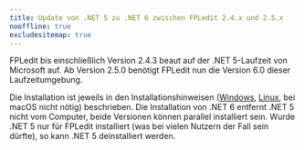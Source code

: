 ```yaml
---
title: Update von .NET 5 zu .NET 6 zwischen FPLedit 2.4.x und 2.5.x
nooffline: true
excludesitemap: true
---
```


FPLedit bis einschließlich Version 2.4.3 beaut auf der .NET 5-Laufzeit von Microsoft auf. Ab Version 2.5.0 benötigt FPLedit nun die Version 6.0 dieser Laufzeitumgebung.

Die Installation ist jeweils in den Installationshinweisen ([Windows](../install-windows/), [Linux](../install-linux/), bei macOS nicht nötig) beschrieben.
Die Installation von .NET 6 entfernt .NET 5 nicht vom Computer, beide Versionen können parallel installiert sein. Wurde .NET 5 nur für FPLedit installiert (was bei vielen Nutzern der Fall sein dürfte), so kann .NET 5 deinstalliert werden.
